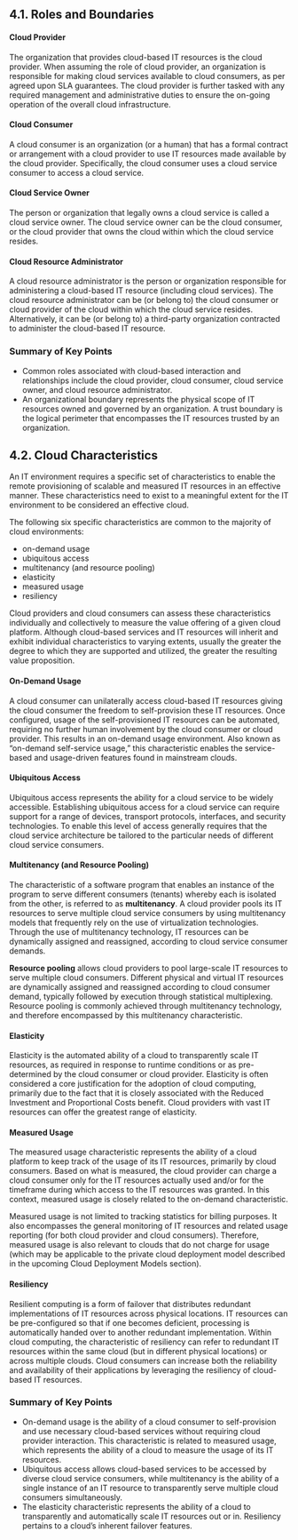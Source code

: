 ## 4.1. Roles and Boundaries

#### Cloud Provider

The organization that provides cloud-based IT resources is the cloud provider. When assuming the role of cloud provider, an organization is responsible for making cloud services available to cloud consumers, as per agreed upon SLA guarantees. The cloud provider is further tasked with any required management and administrative duties to ensure the on-going operation of the overall cloud infrastructure.

#### Cloud Consumer

A cloud consumer is an organization (or a human) that has a formal contract or arrangement with a cloud provider to use IT resources made available by the cloud provider. Specifically, the cloud consumer uses a cloud service consumer to access a cloud service.

#### Cloud Service Owner

The person or organization that legally owns a cloud service is called a cloud service owner. The cloud service owner can be the cloud consumer, or the cloud provider that owns the cloud within which the cloud service resides.

#### Cloud Resource Administrator

A cloud resource administrator is the person or organization responsible for administering a cloud-based IT resource (including cloud services). The cloud resource administrator can be (or belong to) the cloud consumer or cloud provider of the cloud within which the cloud service resides. Alternatively, it can be (or belong to) a third-party organization contracted to administer the cloud-based IT resource.

### Summary of Key Points

* Common roles associated with cloud-based interaction and relationships include the cloud provider, cloud consumer, cloud service owner, and cloud resource administrator.  
* An organizational boundary represents the physical scope of IT resources owned and governed by an organization. A trust boundary is the logical perimeter that encompasses the IT resources trusted by an organization.  

## 4.2. Cloud Characteristics

An IT environment requires a specific set of characteristics to enable the remote provisioning of scalable and measured IT resources in an effective manner. These characteristics need to exist to a meaningful extent for the IT environment to be considered an effective cloud.

The following six specific characteristics are common to the majority of cloud environments:

* on-demand usage
* ubiquitous access
* multitenancy (and resource pooling)
* elasticity
* measured usage
* resiliency 

Cloud providers and cloud consumers can assess these characteristics individually and collectively to measure the value offering of a given cloud platform. Although cloud-based services and IT resources will inherit and exhibit individual characteristics to varying extents, usually the greater the degree to which they are supported and utilized, the greater the resulting value proposition.

#### On-Demand Usage

A cloud consumer can unilaterally access cloud-based IT resources giving the cloud consumer the freedom to self-provision these IT resources. Once configured, usage of the self-provisioned IT resources can be automated, requiring no further human involvement by the cloud consumer or cloud provider. This results in an on-demand usage environment. Also known as “on-demand self-service usage,” this characteristic enables the service-based and usage-driven features found in mainstream clouds.

#### Ubiquitous Access

Ubiquitous access represents the ability for a cloud service to be widely accessible. Establishing ubiquitous access for a cloud service can require support for a range of devices, transport protocols, interfaces, and security technologies. To enable this level of access generally requires that the cloud service architecture be tailored to the particular needs of different cloud service consumers.

#### Multitenancy (and Resource Pooling)

The characteristic of a software program that enables an instance of the program to serve different consumers (tenants) whereby each is isolated from the other, is referred to as __multitenancy__. A cloud provider pools its IT resources to serve multiple cloud service consumers by using multitenancy models that frequently rely on the use of virtualization technologies. Through the use of multitenancy technology, IT resources can be dynamically assigned and reassigned, according to cloud service consumer demands.

__Resource pooling__ allows cloud providers to pool large-scale IT resources to serve multiple cloud consumers. Different physical and virtual IT resources are dynamically assigned and reassigned according to cloud consumer demand, typically followed by execution through statistical multiplexing. Resource pooling is commonly achieved through multitenancy technology, and therefore encompassed by this multitenancy characteristic.

#### Elasticity

Elasticity is the automated ability of a cloud to transparently scale IT resources, as required in response to runtime conditions or as pre-determined by the cloud consumer or cloud provider. Elasticity is often considered a core justification for the adoption of cloud computing, primarily due to the fact that it is closely associated with the Reduced Investment and Proportional Costs benefit. Cloud providers with vast IT resources can offer the greatest range of elasticity.

#### Measured Usage

The measured usage characteristic represents the ability of a cloud platform to keep track of the usage of its IT resources, primarily by cloud consumers. Based on what is measured, the cloud provider can charge a cloud consumer only for the IT resources actually used and/or for the timeframe during which access to the IT resources was granted. In this context, measured usage is closely related to the on-demand characteristic.

Measured usage is not limited to tracking statistics for billing purposes. It also encompasses the general monitoring of IT resources and related usage reporting (for both cloud provider and cloud consumers). Therefore, measured usage is also relevant to clouds that do not charge for usage (which may be applicable to the private cloud deployment model described in the upcoming Cloud Deployment Models section).

#### Resiliency

Resilient computing is a form of failover that distributes redundant implementations of IT resources across physical locations. IT resources can be pre-configured so that if one becomes deficient, processing is automatically handed over to another redundant implementation. Within cloud computing, the characteristic of resiliency can refer to redundant IT resources within the same cloud (but in different physical locations) or across multiple clouds. Cloud consumers can increase both the reliability and availability of their applications by leveraging the resiliency of cloud-based IT resources.

### Summary of Key Points

* On-demand usage is the ability of a cloud consumer to self-provision and use necessary cloud-based services without requiring cloud provider interaction. This characteristic is related to measured usage, which represents the ability of a cloud to measure the usage of its IT resources.  
* Ubiquitous access allows cloud-based services to be accessed by diverse cloud service consumers, while multitenancy is the ability of a single instance of an IT resource to transparently serve multiple cloud consumers simultaneously.  
* The elasticity characteristic represents the ability of a cloud to transparently and automatically scale IT resources out or in. Resiliency pertains to a cloud’s inherent failover features.  

